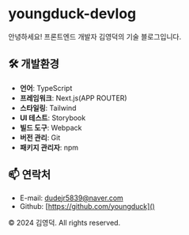 # youngduck-devlog

안녕하세요! 프론트엔드 개발자 김영덕의 기술 블로그입니다.

## 🛠 개발환경

- **언어**: TypeScript
- **프레임워크**: Next.js(APP ROUTER)
- **스타일링**: Tailwind
- **UI 테스트**: Storybook
- **빌드 도구**: Webpack
- **버전 관리**: Git
- **패키지 관리자**: npm

## 📫 연락처

- E-mail: [dudejr5839@naver.com]()
- Github: [https://github.com/youngduck]()

© 2024 김영덕. All rights reserved.
